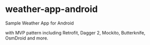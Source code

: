 # weather-app-android
Sample Weather App for Android

with MVP pattern including Retrofit, Dagger 2, Mockito, Butterknife, OsmDroid and more.
